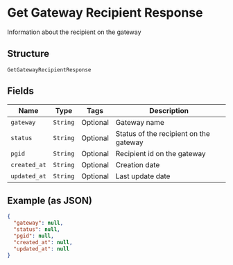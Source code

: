 
# Get Gateway Recipient Response

Information about the recipient on the gateway

## Structure

`GetGatewayRecipientResponse`

## Fields

| Name | Type | Tags | Description |
|  --- | --- | --- | --- |
| `gateway` | `String` | Optional | Gateway name |
| `status` | `String` | Optional | Status of the recipient on the gateway |
| `pgid` | `String` | Optional | Recipient id on the gateway |
| `created_at` | `String` | Optional | Creation date |
| `updated_at` | `String` | Optional | Last update date |

## Example (as JSON)

```json
{
  "gateway": null,
  "status": null,
  "pgid": null,
  "created_at": null,
  "updated_at": null
}
```

